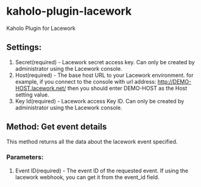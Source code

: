# kaholo-plugin-lacework
Kaholo Plugin for Lacework

## Settings:
1. Secret(required) - Lacework secret access key. Can only be created by administrator using the Lacework console.
2. Host(required) - The base host URL to your Lacework environment. for example, if you connect to the console with url address: 
    http://DEMO-HOST.lacework.net/ then you should enter DEMO-HOST as the Host setting value.
3. Key Id(required) - Lacework access Key ID. Can only be created by administrator using the Lacework console.

## Method: Get event details
This method returns all the data about the lacework event specified.

### Parameters:
1. Event ID(required) - The event ID of the requested event. If using the lacework webhook, you can get it from the event_id field.
